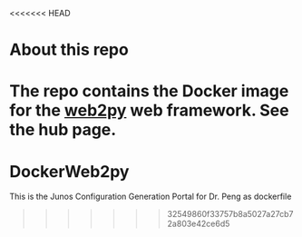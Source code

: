 <<<<<<< HEAD
# About this repo
The repo contains the Docker image for the [web2py](http://www.web2py.com/) web framework. See the hub page. 
=======
# DockerWeb2py
This is the Junos Configuration Generation Portal for Dr. Peng as dockerfile
>>>>>>> 32549860f33757b8a5027a27cb72a803e42ce6d5
